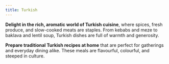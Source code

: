 ```yaml
---
title: Turkish
---
```


**Delight in the rich, aromatic world of Turkish cuisine**, where spices, fresh produce, and slow-cooked meats are staples. From kebabs and meze to baklava and lentil soup, Turkish dishes are full of warmth and generosity.

**Prepare traditional Turkish recipes at home** that are perfect for gatherings and everyday dining alike. These meals are flavourful, colourful, and steeped in culture.
